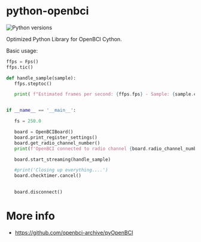 # python-openbci

![Python versions](https://img.shields.io/pypi/pyversions/icon_font_to_png.svg)

Optimized Python Library for OpenBCI Cython.

Basic usage:

```python
ffps = Fps()
ffps.tic()

def handle_sample(sample):
   ffps.steptoc()

   print( f"Estimated frames per second: {ffps.fps} - Sample: {sample.channel_data[0]} ")


if __name__ == '__main__':

   fs = 250.0

   board = OpenBCIBoard()
   board.print_register_settings()
   board.get_radio_channel_number()
   print(f'OpenBCI connected to radio channel {board.radio_channel_number}')

   board.start_streaming(handle_sample)

   #print('Closing up everything....')
   board.checktimer.cancel()

   
   board.disconnect()
```

# More info
* https://github.com/openbci-archive/pyOpenBCI
